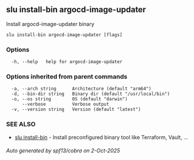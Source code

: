 ## slu install-bin argocd-image-updater

Install argocd-image-updater binary

```
slu install-bin argocd-image-updater [flags]
```

### Options

```
  -h, --help   help for argocd-image-updater
```

### Options inherited from parent commands

```
  -a, --arch string      Architecture (default "arm64")
  -d, --bin-dir string   Binary dir (default "/usr/local/bin")
  -o, --os string        OS (default "darwin")
      --verbose          Verbose output
  -v, --version string   Version (default "latest")
```

### SEE ALSO

* [slu install-bin](slu_install-bin.md)	 - Install preconfigured binary tool like Terraform, Vault, ...

###### Auto generated by spf13/cobra on 2-Oct-2025
